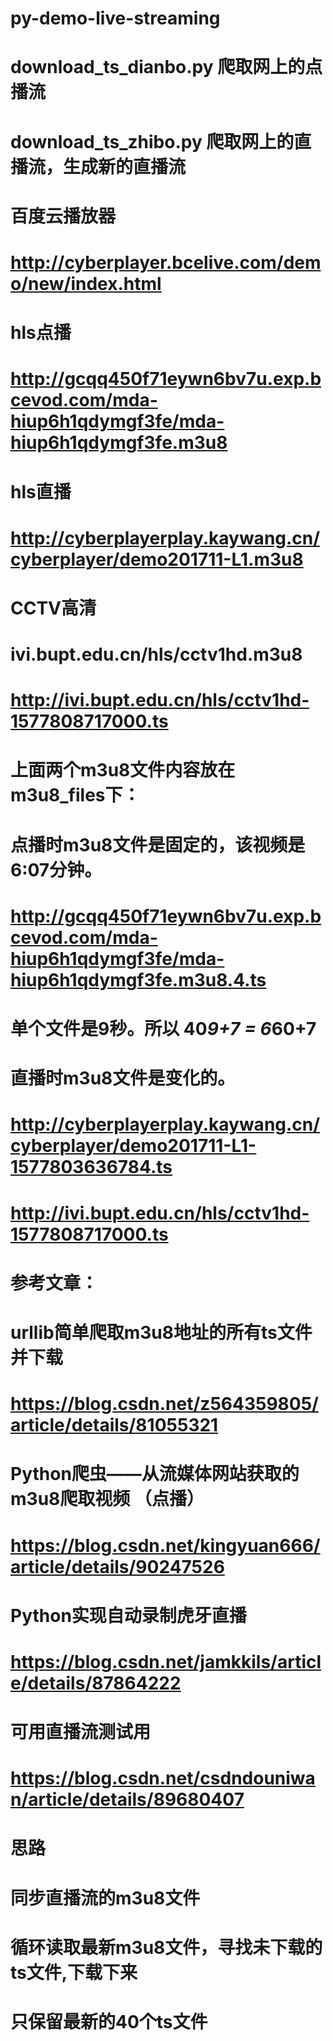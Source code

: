 # py-demo-live-streaming

# download_ts_dianbo.py 爬取网上的点播流
# download_ts_zhibo.py 爬取网上的直播流，生成新的直播流

# 百度云播放器
# http://cyberplayer.bcelive.com/demo/new/index.html
# hls点播
# http://gcqq450f71eywn6bv7u.exp.bcevod.com/mda-hiup6h1qdymgf3fe/mda-hiup6h1qdymgf3fe.m3u8
# hls直播
# http://cyberplayerplay.kaywang.cn/cyberplayer/demo201711-L1.m3u8
# CCTV高清
# ivi.bupt.edu.cn/hls/cctv1hd.m3u8
# http://ivi.bupt.edu.cn/hls/cctv1hd-1577808717000.ts

# 上面两个m3u8文件内容放在m3u8_files下：
# 点播时m3u8文件是固定的，该视频是6:07分钟。
# http://gcqq450f71eywn6bv7u.exp.bcevod.com/mda-hiup6h1qdymgf3fe/mda-hiup6h1qdymgf3fe.m3u8.4.ts
# 单个文件是9秒。所以 40*9+7 = 6*60+7


# 直播时m3u8文件是变化的。
# http://cyberplayerplay.kaywang.cn/cyberplayer/demo201711-L1-1577803636784.ts

# http://ivi.bupt.edu.cn/hls/cctv1hd-1577808717000.ts

# 参考文章：

# urllib简单爬取m3u8地址的所有ts文件并下载
# https://blog.csdn.net/z564359805/article/details/81055321

# Python爬虫——从流媒体网站获取的m3u8爬取视频 （点播）
# https://blog.csdn.net/kingyuan666/article/details/90247526

# Python实现自动录制虎牙直播
# https://blog.csdn.net/jamkkils/article/details/87864222

# 可用直播流测试用
# https://blog.csdn.net/csdndouniwan/article/details/89680407

# 思路
# 同步直播流的m3u8文件
# 循环读取最新m3u8文件，寻找未下载的ts文件,下载下来
# 只保留最新的40个ts文件
